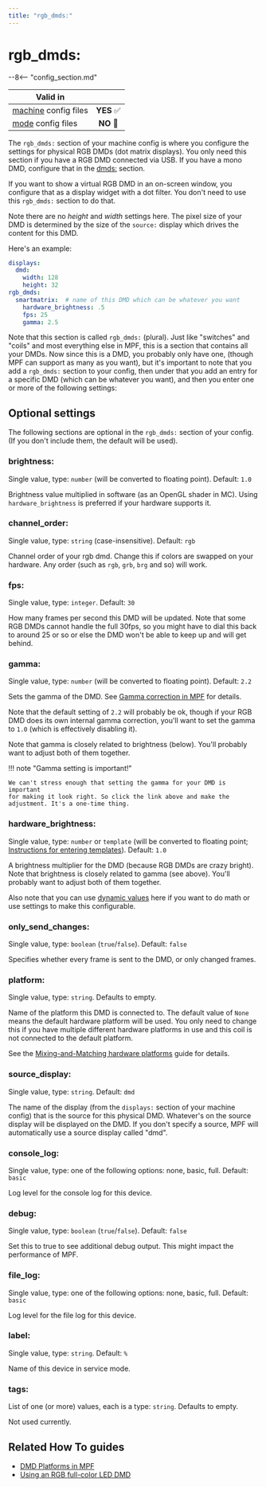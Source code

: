```yaml
---
title: "rgb_dmds:"
---
```


# rgb_dmds:


--8<-- "config_section.md"

| Valid in | |
|-----|:----:|
|[machine](instructions/machine_config.md) config files |**YES** :white_check_mark:|
|[mode](instructions/mode_config.md) config files|**NO** :no_entry_sign:|

The `rgb_dmds:` section of your machine config is where you configure
the settings for physical RGB DMDs (dot matrix displays). You only need
this section if you have a RGB DMD connected via USB. If you have a mono
DMD, configure that in the [dmds:](dmds.md) section.

If you want to show a virtual RGB DMD in an on-screen window, you
configure that as a display widget with a dot filter. You don't need to
use this `rgb_dmds:` section to do that.

Note there are no *height* and *width* settings here. The pixel size of
your DMD is determined by the size of the `source:` display which drives
the content for this DMD.

Here's an example:

``` yaml
displays:
  dmd:
    width: 128
    height: 32
rgb_dmds:
  smartmatrix:  # name of this DMD which can be whatever you want
    hardware_brightness: .5
    fps: 25
    gamma: 2.5
```

Note that this section is called `rgb_dmds:` (plural). Just like
"switches" and "coils" and most everything else in MPF, this is a
section that contains all your DMDs. Now since this is a DMD, you
probably only have one, (though MPF can support as many as you want),
but it's important to note that you add a `rgb_dmds:` section to your
config, then under that you add an entry for a specific DMD (which can
be whatever you want), and then you enter one or more of the following
settings:

## Optional settings

The following sections are optional in the `rgb_dmds:` section of your
config. (If you don't include them, the default will be used).

### brightness:

Single value, type: `number` (will be converted to floating point).
Default: `1.0`

Brightness value multiplied in software (as an OpenGL shader in MC).
Using `hardware_brightness` is preferred if your hardware supports it.

### channel_order:

Single value, type: `string` (case-insensitive). Default: `rgb`

Channel order of your rgb dmd. Change this if colors are swapped on your
hardware. Any order (such as `rgb`, `grb`, `brg` and so) will work.

### fps:

Single value, type: `integer`. Default: `30`

How many frames per second this DMD will be updated. Note that some RGB
DMDs cannot handle the full 30fps, so you might have to dial this back
to around 25 or so or else the DMD won't be able to keep up and will
get behind.

### gamma:

Single value, type: `number` (will be converted to floating point).
Default: `2.2`

Sets the gamma of the DMD. See [Gamma correction in MPF](instructions/gamma_correction.md) for details.

Note that the default setting of `2.2` will probably be ok, though if
your RGB DMD does its own internal gamma correction, you'll want to set
the gamma to `1.0` (which is effectively disabling it).

Note that gamma is closely related to brightness (below). You'll
probably want to adjust both of them together.

!!! note "Gamma setting is important!"

    We can't stress enough that setting the gamma for your DMD is important
    for making it look right. So click the link above and make the
    adjustment. It's a one-time thing.

### hardware_brightness:

Single value, type: `number` or `template` (will be converted to
floating point;
[Instructions for entering templates](instructions/dynamic_values.md)). Default: `1.0`

A brightness multiplier for the DMD (because RGB DMDs are crazy bright).
Note that brightness is closely related to gamma (see above). You'll
probably want to adjust both of them together.

Also note that you can use
[dynamic values](instructions/dynamic_values.md) here if you want to do math or use settings to make this
configurable.

### only_send_changes:

Single value, type: `boolean` (`true`/`false`). Default: `false`

Specifies whether every frame is sent to the DMD, or only changed
frames.

### platform:

Single value, type: `string`. Defaults to empty.

Name of the platform this DMD is connected to. The default value of
`None` means the default hardware platform will be used. You only need
to change this if you have multiple different hardware platforms in use
and this coil is not connected to the default platform.

See the [Mixing-and-Matching hardware platforms](../hardware/platform.md) guide for
details.

### source_display:

Single value, type: `string`. Default: `dmd`

The name of the display (from the `displays:` section of your machine
config) that is the source for this physical DMD. Whatever's on the
source display will be displayed on the DMD. If you don't specify a
source, MPF will automatically use a source display called "dmd".

### console_log:

Single value, type: one of the following options: none, basic, full.
Default: `basic`

Log level for the console log for this device.

### debug:

Single value, type: `boolean` (`true`/`false`). Default: `false`

Set this to true to see additional debug output. This might impact the
performance of MPF.

### file_log:

Single value, type: one of the following options: none, basic, full.
Default: `basic`

Log level for the file log for this device.

### label:

Single value, type: `string`. Default: `%`

Name of this device in service mode.

### tags:

List of one (or more) values, each is a type: `string`. Defaults to
empty.

Not used currently.

## Related How To guides

* [DMD Platforms in MPF](../hardware/dmd_platforms.md)
* [Using an RGB full-color LED DMD](../mc/displays/rgb_dmd.md)
